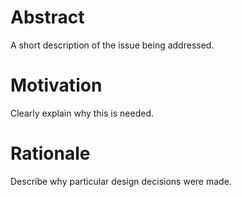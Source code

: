 <!-- Description format: type(scope): Short description (72 chars max for line) -->
<!-- `(scope)` is optional and `type` is one of: build, ci, chore, docs, feat, fix, merge, perf, refactor, revert, style, tests -->

Abstract
========

A short description of the issue being addressed.

Motivation
==========

Clearly explain why this is needed.

Rationale
=========

Describe why particular design decisions were made.
